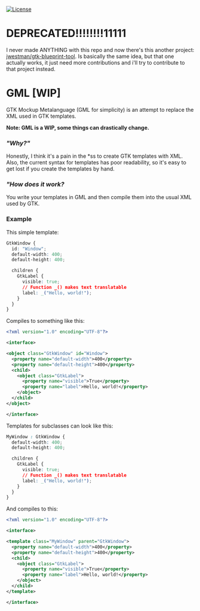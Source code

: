 [![License][LicenseBadge]][licenseURL]

# DEPRECATED!!!!!!!!11111

I never made ANYTHING with this repo and now there's this another project: [jwestman/gtk-blueprint-tool](https://gitlab.gnome.org/jwestman/blueprint-compiler). Is basically the same idea, but that one actually works, it just need more contributions and i'll try to contribute to that project instead.

# GML [WIP]

GTK Mockup Metalanguage (GML for simplicity) is an attempt to replace the XML used in GTK templates.

__Note: GML is a WIP, some things can drastically change.__

### *"Why?"*

Honestly, I think it's a pain in the \*ss to create GTK templates with XML. Also, the current syntax for templates has poor readability, so it's easy to get lost if you create the templates by hand.

### *"How does it work?*

You write your templates in GML and then compile them into the usual XML used by GTK.

### Example

This simple template:

```css
GtkWindow {
  id: "Window";
  default-width: 400;
  default-height: 400;

  children {
    GtkLabel {
      visible: true;
      // Function _() makes text translatable
      label: _("Hello, world!");
    }
  }
}
```

Compiles to something like this:

```xml
<?xml version="1.0" encoding="UTF-8"?>

<interface>

<object class="GtkWindow" id="Window">
  <property name="default-width">400</property>
  <property name="default-height">400</property>
  <child>
    <object class="GtkLabel">
      <property name="visible">True</property>
      <property name="label">Hello, world!</property>
    </object>
  </child>
</object>

</interface>
```

Templates for subclasses can look like this:

```css
MyWindow : GtkWindow {
  default-width: 400;
  default-height: 400;

  children {
    GtkLabel {
      visible: true;
      // Function _() makes text translatable
      label: _("Hello, world!");
    }
  }
}
```

And compiles to this:

```xml
<?xml version="1.0" encoding="UTF-8"?>

<interface>

<template class="MyWindow" parent="GtkWindow">
  <property name="default-width">400</property>
  <property name="default-height">400</property>
  <child>
    <object class="GtkLabel">
      <property name="visible">True</property>
      <property name="label">Hello, world!</property>
    </object>
  </child>
</template>

</interface>
```

[LicenseBadge]: https://img.shields.io/badge/License-Zlib-brightgreen?style=for-the-badge
[LicenseURL]: https://opensource.org/licenses/Zlib
